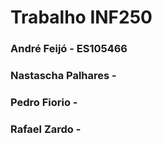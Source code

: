 # Trabalho INF250
### André Feijó - ES105466 
### Nastascha Palhares - 
### Pedro Fiorio - 
### Rafael Zardo - 

